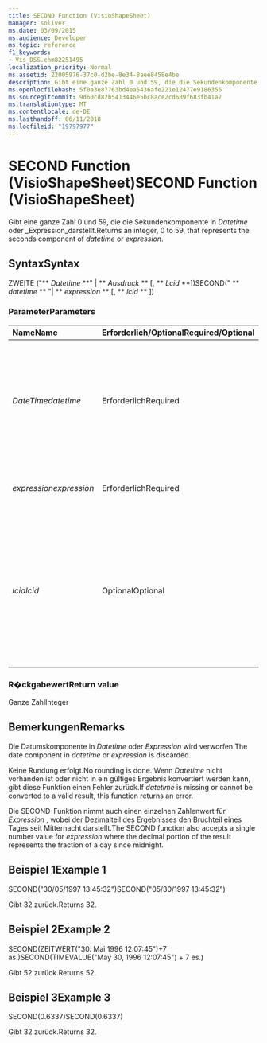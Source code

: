 ```yaml
---
title: SECOND Function (VisioShapeSheet)
manager: soliver
ms.date: 03/09/2015
ms.audience: Developer
ms.topic: reference
f1_keywords:
- Vis_DSS.chm82251495
localization_priority: Normal
ms.assetid: 22005976-37c0-d2be-8e34-8aee8458e4be
description: Gibt eine ganze Zahl 0 und 59, die die Sekundenkomponente in Datetime oder Expression darstellt.
ms.openlocfilehash: 5f0a3e87763bd4ea5436afe221e12477e9186356
ms.sourcegitcommit: 9d60cd82b5413446e5bc8ace2cd689f683fb41a7
ms.translationtype: MT
ms.contentlocale: de-DE
ms.lasthandoff: 06/11/2018
ms.locfileid: "19797977"
---
```

# <a name="second-function-visioshapesheet"></a><span data-ttu-id="6e11d-103">SECOND Function (VisioShapeSheet)</span><span class="sxs-lookup"><span data-stu-id="6e11d-103">SECOND Function (VisioShapeSheet)</span></span>

<span data-ttu-id="6e11d-104">Gibt eine ganze Zahl 0 und 59, die die Sekundenkomponente in _Datetime_ oder _Expression_darstellt.</span><span class="sxs-lookup"><span data-stu-id="6e11d-104">Returns an integer, 0 to 59, that represents the seconds component of  _datetime_ or  _expression_.</span></span>
  
## <a name="syntax"></a><span data-ttu-id="6e11d-105">Syntax</span><span class="sxs-lookup"><span data-stu-id="6e11d-105">Syntax</span></span>

<span data-ttu-id="6e11d-106">ZWEITE ("** *Datetime* **" | ** *Ausdruck* ** [, ** *Lcid* **])</span><span class="sxs-lookup"><span data-stu-id="6e11d-106">SECOND(" ** *datetime* ** "| ** *expression* ** [, ** *lcid* ** ])</span></span> 
  
### <a name="parameters"></a><span data-ttu-id="6e11d-107">Parameter</span><span class="sxs-lookup"><span data-stu-id="6e11d-107">Parameters</span></span>

|<span data-ttu-id="6e11d-108">**Name**</span><span class="sxs-lookup"><span data-stu-id="6e11d-108">**Name**</span></span>|<span data-ttu-id="6e11d-109">**Erforderlich/Optional**</span><span class="sxs-lookup"><span data-stu-id="6e11d-109">**Required/Optional**</span></span>|<span data-ttu-id="6e11d-110">**Datentyp**</span><span class="sxs-lookup"><span data-stu-id="6e11d-110">**Data Type**</span></span>|<span data-ttu-id="6e11d-111">**Beschreibung**</span><span class="sxs-lookup"><span data-stu-id="6e11d-111">**Description**</span></span>|
|:-----|:-----|:-----|:-----|
| <span data-ttu-id="6e11d-112">_DateTime_</span><span class="sxs-lookup"><span data-stu-id="6e11d-112">_datetime_</span></span> <br/> |<span data-ttu-id="6e11d-113">Erforderlich</span><span class="sxs-lookup"><span data-stu-id="6e11d-113">Required</span></span>  <br/> |<span data-ttu-id="6e11d-114">**String**</span><span class="sxs-lookup"><span data-stu-id="6e11d-114">**String**</span></span> <br/> |<span data-ttu-id="6e11d-115">Beliebige Zeichenfolge, die allgemein als Datums- und Zeitangabe erkannt wird, oder ein Bezug auf eine Zelle mit einer Datums- und Zeitangabe.</span><span class="sxs-lookup"><span data-stu-id="6e11d-115">Any string commonly recognized as a date and time or a reference to a cell containing a date and time.</span></span>  <br/> |
| <span data-ttu-id="6e11d-116">_expression_</span><span class="sxs-lookup"><span data-stu-id="6e11d-116">_expression_</span></span> <br/> |<span data-ttu-id="6e11d-117">Erforderlich</span><span class="sxs-lookup"><span data-stu-id="6e11d-117">Required</span></span>  <br/> |<span data-ttu-id="6e11d-118">**String**</span><span class="sxs-lookup"><span data-stu-id="6e11d-118">**String**</span></span> <br/> | <span data-ttu-id="6e11d-119">Beliebiger Ausdruck, der eine Datums- und Zeitangabe liefert.</span><span class="sxs-lookup"><span data-stu-id="6e11d-119">Any expression that yields a date and time.</span></span>  <br/> |
| <span data-ttu-id="6e11d-120">_lcid_</span><span class="sxs-lookup"><span data-stu-id="6e11d-120">_lcid_</span></span> <br/> |<span data-ttu-id="6e11d-121">Optional</span><span class="sxs-lookup"><span data-stu-id="6e11d-121">Optional</span></span>  <br/> |<span data-ttu-id="6e11d-122">**Numerisch**</span><span class="sxs-lookup"><span data-stu-id="6e11d-122">**Numeric**</span></span> <br/> |<span data-ttu-id="6e11d-123">Die Gebietsschema-ID an, bei der Bewertung von Währungssymbole _Datetime_verwendet werden.</span><span class="sxs-lookup"><span data-stu-id="6e11d-123">The locale identifier to be used in evaluating a nonlocal  _datetime_.</span></span> <span data-ttu-id="6e11d-124">Die Gebietsschema-ID ist eine Zahl, die in den Headerdateien System beschrieben.</span><span class="sxs-lookup"><span data-stu-id="6e11d-124">The locale identifier is a number described in the system header files.</span></span>  <br/> |
   
### <a name="return-value"></a><span data-ttu-id="6e11d-125">R�ckgabewert</span><span class="sxs-lookup"><span data-stu-id="6e11d-125">Return value</span></span>

<span data-ttu-id="6e11d-126">Ganze Zahl</span><span class="sxs-lookup"><span data-stu-id="6e11d-126">Integer</span></span>
  
## <a name="remarks"></a><span data-ttu-id="6e11d-127">Bemerkungen</span><span class="sxs-lookup"><span data-stu-id="6e11d-127">Remarks</span></span>

<span data-ttu-id="6e11d-128">Die Datumskomponente in _Datetime_ oder _Expression_ wird verworfen.</span><span class="sxs-lookup"><span data-stu-id="6e11d-128">The date component in  _datetime_ or  _expression_ is discarded.</span></span> 
  
<span data-ttu-id="6e11d-129">Keine Rundung erfolgt.</span><span class="sxs-lookup"><span data-stu-id="6e11d-129">No rounding is done.</span></span> <span data-ttu-id="6e11d-130">Wenn _Datetime_ nicht vorhanden ist oder nicht in ein gültiges Ergebnis konvertiert werden kann, gibt diese Funktion einen Fehler zurück.</span><span class="sxs-lookup"><span data-stu-id="6e11d-130">If  _datetime_ is missing or cannot be converted to a valid result, this function returns an error.</span></span> 
  
<span data-ttu-id="6e11d-131">Die SECOND-Funktion nimmt auch einen einzelnen Zahlenwert für _Expression_ , wobei der Dezimalteil des Ergebnisses den Bruchteil eines Tages seit Mitternacht darstellt.</span><span class="sxs-lookup"><span data-stu-id="6e11d-131">The SECOND function also accepts a single number value for  _expression_ where the decimal portion of the result represents the fraction of a day since midnight.</span></span> 
  
## <a name="example-1"></a><span data-ttu-id="6e11d-132">Beispiel 1</span><span class="sxs-lookup"><span data-stu-id="6e11d-132">Example 1</span></span>

<span data-ttu-id="6e11d-133">SECOND("30/05/1997 13:45:32")</span><span class="sxs-lookup"><span data-stu-id="6e11d-133">SECOND("05/30/1997 13:45:32")</span></span>
  
<span data-ttu-id="6e11d-134">Gibt 32 zurück.</span><span class="sxs-lookup"><span data-stu-id="6e11d-134">Returns 32.</span></span>
  
## <a name="example-2"></a><span data-ttu-id="6e11d-135">Beispiel 2</span><span class="sxs-lookup"><span data-stu-id="6e11d-135">Example 2</span></span>

<span data-ttu-id="6e11d-136">SECOND(ZEITWERT("30. Mai 1996 12:07:45")+7 as.)</span><span class="sxs-lookup"><span data-stu-id="6e11d-136">SECOND(TIMEVALUE("May 30, 1996 12:07:45") + 7 es.)</span></span>
  
<span data-ttu-id="6e11d-137">Gibt 52 zurück.</span><span class="sxs-lookup"><span data-stu-id="6e11d-137">Returns 52.</span></span>
  
## <a name="example-3"></a><span data-ttu-id="6e11d-138">Beispiel 3</span><span class="sxs-lookup"><span data-stu-id="6e11d-138">Example 3</span></span>

<span data-ttu-id="6e11d-139">SECOND(0.6337)</span><span class="sxs-lookup"><span data-stu-id="6e11d-139">SECOND(0.6337)</span></span>
  
<span data-ttu-id="6e11d-140">Gibt 32 zurück.</span><span class="sxs-lookup"><span data-stu-id="6e11d-140">Returns 32.</span></span>
  

